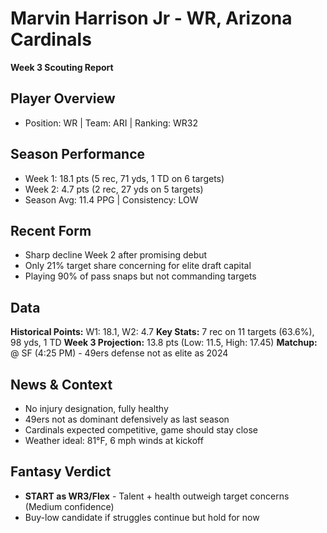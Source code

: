 # Marvin Harrison Jr - WR, Arizona Cardinals
**Week 3 Scouting Report**

## Player Overview
- Position: WR | Team: ARI | Ranking: WR32

## Season Performance
- Week 1: 18.1 pts (5 rec, 71 yds, 1 TD on 6 targets)
- Week 2: 4.7 pts (2 rec, 27 yds on 5 targets)
- Season Avg: 11.4 PPG | Consistency: LOW

## Recent Form
- Sharp decline Week 2 after promising debut
- Only 21% target share concerning for elite draft capital
- Playing 90% of pass snaps but not commanding targets

## Data
**Historical Points:** W1: 18.1, W2: 4.7
**Key Stats:** 7 rec on 11 targets (63.6%), 98 yds, 1 TD
**Week 3 Projection:** 13.8 pts (Low: 11.5, High: 17.45)
**Matchup:** @ SF (4:25 PM) - 49ers defense not as elite as 2024

## News & Context
- No injury designation, fully healthy
- 49ers not as dominant defensively as last season
- Cardinals expected competitive, game should stay close
- Weather ideal: 81°F, 6 mph winds at kickoff

## Fantasy Verdict
- **START as WR3/Flex** - Talent + health outweigh target concerns (Medium confidence)
- Buy-low candidate if struggles continue but hold for now